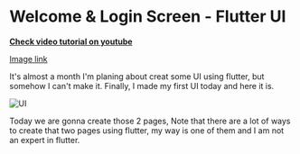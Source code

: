 # Welcome & Login Screen - Flutter UI

**[Check video tutorial on youtube](https://youtu.be/PpekJXY04fM)**

[Image link](https://unsplash.com/photos/4yzEtTQLdL4)

It's almost a month I'm planing about creat some UI using flutter, but somehow I can't make it. Finally, I made my first UI today and here it is.

![UI](https://github.com/abuanwar072/Login-Screen---Flutter-UI/blob/master/Auth.png?raw=true)

Today we are gonna create those 2 pages, Note that there are a lot of ways to create that two pages using flutter, my way is one of them and I am not an expert in flutter.

